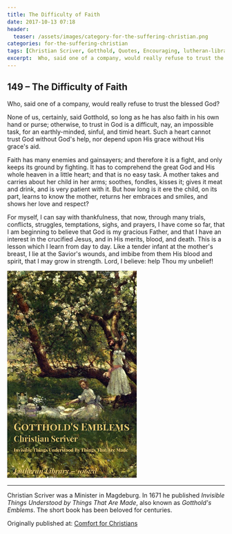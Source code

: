 ```yaml
---
title: The Difficulty of Faith
date: 2017-10-13 07:18
header:
  teaser: /assets/images/category-for-the-suffering-christian.png
categories: for-the-suffering-christian
tags: [Christian Scriver, Gotthold, Quotes, Encouraging, lutheran-library] 
excerpt:  Who, said one of a company, would really refuse to trust the blessed God?" 
---
```


## 149 – The Difficulty of Faith

Who, said one of a company, would really refuse to trust the blessed God? 

None of us, certainly, said Gotthold, so long as he has also faith in his own hand or purse; otherwise, to trust in God is a difficult, nay, an impossible task, for an earthly-minded, sinful, and timid heart. Such a heart cannot trust God without God's help, nor depend upon His grace without His grace's aid. 

Faith has many enemies and gainsayers; and therefore it is a fight, and only keeps its ground by fighting. It has to comprehend the great God and His whole heaven in a little heart; and that is no easy task. A mother takes and carries about her child in her arms; soothes, fondles, kisses it; gives it meat and drink, and is very patient with it. But how long is it ere the child, on its part, learns to know the mother, returns her embraces and smiles, and shows her love and respect? 

For myself, I can say with thankfulness, that now, through many trials, conflicts, struggles, temptations, sighs, and prayers, I have come so far, that I am beginning to believe that God is my gracious Father, and that I have an interest in the crucified Jesus, and in His merits, blood, and death. This is a lesson which I learn from day to day. Like a tender infant at the mother's breast, I lie at the Savior's wounds, and imbibe from them His blood and spirit, that I may grow in strength. Lord, I believe: help Thou my unbelief! 

[![Lutheran Library Cover - Gotthold's Emblems](/assets/images/106wd-scriver-gottholds-emblems-300x480.jpg)](http://www.lutheranlibrary.org)

---

Christian Scriver was a Minister in Magdeburg.  In 1671 he published *Invisible Things Understood by Things That Are Made*, also known as *Gotthold's Emblems*.  The short book has been beloved for centuries.


<div>Originally published at: <a href='http://www.alecsatin.com/'>Comfort for Christians</a></div>